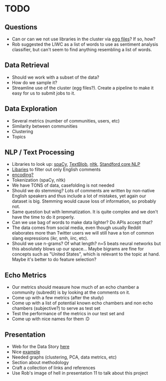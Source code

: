 # TODO

## Questions

- Can or can we not use libraries in the cluster via [egg files](https://stackoverflow.com/questions/2026395/how-to-create-python-egg-file)? If so, how?
- Rob suggested the LIWC as a list of words to use as sentiment analysis classifier, but can't seem to find anything resembling a list of words.

## Data Retrieval

- Should we work with a subset of the data?
- How do we sample it?
- Streamline use of the cluster (egg files?). Create a pipeline to make it easy for us to submit jobs to it.

## Data Exploration

- Several metrics (number of communities, users, etc)
- Similarity between communities
- Clustering
- Topics

## NLP / Text Processing

- Libraries to look up: [spaCy](https://spacy.io/), [TextBlob](https://textblob.readthedocs.io/en/dev/), [nltk](https://www.nltk.org/), [Standford core NLP](https://stanfordnlp.github.io/CoreNLP/)
- [Libaries](https://github.com/shuyo/language-detection) to filter out only English comments
- [encoding?](https://www.reddit.com/r/redditdev/comments/178mk1/praw_encoding_question/)
- Tokenization (spaCy, nltk)
- We have TONS of data, casefolding is not needed
- Should we do stemming? Lots of comments are written by non-native English speakers and thus include a lot of mistakes, yet again our dataset is big. Stemming would cause loss of information, so probably not.
- Same question but with lemmatization. It is quite complex and we don't have the time to do it properly.
- Can we use bag of words to make data lighter? Do APIs accept that?
- The data comes from social media, even though usually Reddit elaborates more than Twitter users we will still have a ton of common slang expressions (ikr, smh, iirc, etc).
- Should we use n-grams? Of what length? n=5 beats neural networks but this absolutely blows up our space... Maybe bigrams are fine for concepts such as "United States", which is relevant to the topic at hand. Maybe it's better to do feature selection?

## Echo Metrics

- Our metrics should measure how much of an echo chamber a community (subredit) is by looking at the comments on it.
- Come up with a few metrics (after the study)
- Come up with a list of potential known echo chambers and non echo chambers (subjective?) to serve as test set
- Test the performance of the metrics in our test set and
- Come up with nice names for them :D

## Presentation

- Web for the Data Story [here](https://project-echo-chamber.github.io/)
- Nice [example](https://dlab.epfl.ch/2017-08-30-of-sheep-and-beer/)
- Needed graphs (clustering, PCA, data metrics, etc)
- Section about methodology
- Craft a collection of links and references
- Use Rob's image of hell in presentation 11 to talk about this project
